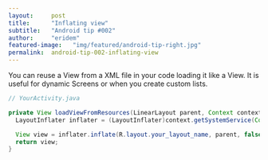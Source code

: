 ```yaml
---
layout:     post
title:      "Inflating view"
subtitle:   "Android tip #002"
author:     "eridem"
featured-image:   "img/featured/android-tip-right.jpg"
permalink:  android-tip-002-inflating-view
---
```


You can reuse a View from a XML file in your code loading it like a View. It is useful for dynamic Screens or when you create custom lists.

```java
// YourActivity.java

private View loadViewFromResources(LinearLayout parent, Context context) {
  LayoutInflater inflater = (LayoutInflater)context.getSystemService(Context.LAYOUT_INFLATER_SERVICE);

  View view = inflater.inflate(R.layout.your_layout_name, parent, false);
  return view;
}
```
